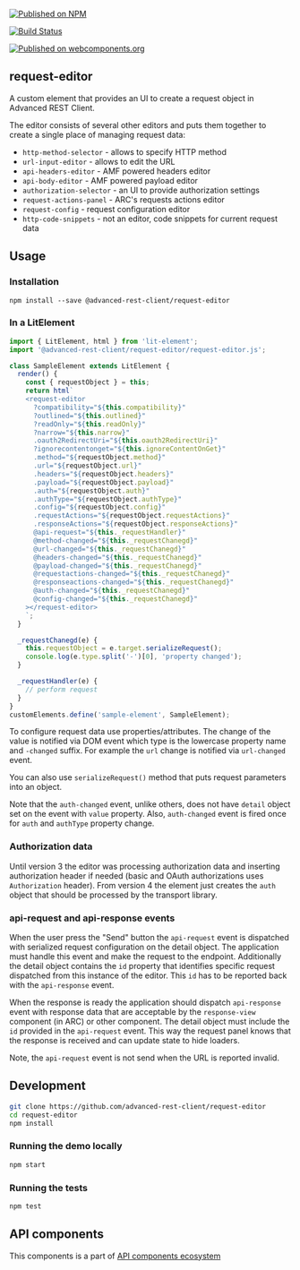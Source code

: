 [![Published on NPM](https://img.shields.io/npm/v/@advanced-rest-client/request-editor.svg)](https://www.npmjs.com/package/@advanced-rest-client/request-editor)

[![Build Status](https://travis-ci.org/advanced-rest-client/request-editor.svg?branch=stage)](https://travis-ci.org/advanced-rest-client/request-editor)

[![Published on webcomponents.org](https://img.shields.io/badge/webcomponents.org-published-blue.svg)](https://www.webcomponents.org/element/advanced-rest-client/request-editor)

## request-editor

A custom element that provides an UI to create a request object in Advanced REST Client.

The editor consists of several other editors and puts them together to create a single place of managing request data:

-   `http-method-selector` - allows to specify HTTP method
-   `url-input-editor` - allows to edit the URL
-   `api-headers-editor` - AMF powered headers editor
-   `api-body-editor` - AMF powered payload editor
-   `authorization-selector` - an UI to provide authorization settings
-   `request-actions-panel` - ARC's requests actions editor
-   `request-config` - request configuration editor
-   `http-code-snippets` - not an editor, code snippets for current request data

## Usage

### Installation
```
npm install --save @advanced-rest-client/request-editor
```

### In a LitElement

```javascript
import { LitElement, html } from 'lit-element';
import '@advanced-rest-client/request-editor/request-editor.js';

class SampleElement extends LitElement {
  render() {
    const { requestObject } = this;
    return html`
    <request-editor
      ?compatibility="${this.compatibility}"
      ?outlined="${this.outlined}"
      ?readOnly="${this.readOnly}"
      ?narrow="${this.narrow}"
      .oauth2RedirectUri="${this.oauth2RedirectUri}"
      ?ignorecontentonget="${this.ignoreContentOnGet}"
      .method="${requestObject.method}"
      .url="${requestObject.url}"
      .headers="${requestObject.headers}"
      .payload="${requestObject.payload}"
      .auth="${requestObject.auth}"
      .authType="${requestObject.authType}"
      .config="${requestObject.config}"
      .requestActions="${requestObject.requestActions}"
      .responseActions="${requestObject.responseActions}"
      @api-request="${this._requestHandler}"
      @method-changed="${this._requestChanegd}"
      @url-changed="${this._requestChanegd}"
      @headers-changed="${this._requestChanegd}"
      @payload-changed="${this._requestChanegd}"
      @requestactions-changed="${this._requestChanegd}"
      @responseactions-changed="${this._requestChanegd}"
      @auth-changed="${this._requestChanegd}"
      @config-changed="${this._requestChanegd}"
    ></request-editor>
    `;
  }

  _requestChanegd(e) {
    this.requestObject = e.target.serializeRequest();
    console.log(e.type.split('-')[0], 'property changed');
  }

  _requestHandler(e) {
    // perform request
  }
}
customElements.define('sample-element', SampleElement);
```

To configure request data use properties/attributes. The change of the value is notified via DOM event
which type is the lowercase property name and `-changed` suffix. For example the `url` change is notified
via `url-changed` event.

You can also use `serializeRequest()` method that puts request parameters into an object.

Note that the `auth-changed` event, unlike others, does not have `detail` object set on the
event with `value` property. Also, `auth-changed` event is fired once for `auth` and `authType` property change.

### Authorization data

Until version 3 the editor was processing authorization data and inserting authorization header if needed (basic and OAuth authorizations uses `Authorization` header). From version 4 the element just creates the `auth` object
that should be processed by the transport library.

### api-request and api-response events

When the user press the "Send" button the `api-request` event is dispatched with serialized request configuration on the detail object. The application must handle this event and make the request to the endpoint. Additionally the detail object contains the `id` property that identifies specific request dispatched from this instance of the editor. This `id` has to be reported back with the `api-response` event.

When the response is ready the application should dispatch `api-response` event with response data that are acceptable by the `response-view` component (in ARC) or other component. The detail object must include the `id` provided in the `api-request` event. This way the request panel knows that the response is received and can update state to hide loaders.

Note, the `api-request` event is not send when the URL is reported invalid.

## Development

```sh
git clone https://github.com/advanced-rest-client/request-editor
cd request-editor
npm install
```

### Running the demo locally

```sh
npm start
```

### Running the tests
```sh
npm test
```

## API components

This components is a part of [API components ecosystem](https://elements.advancedrestclient.com/)

